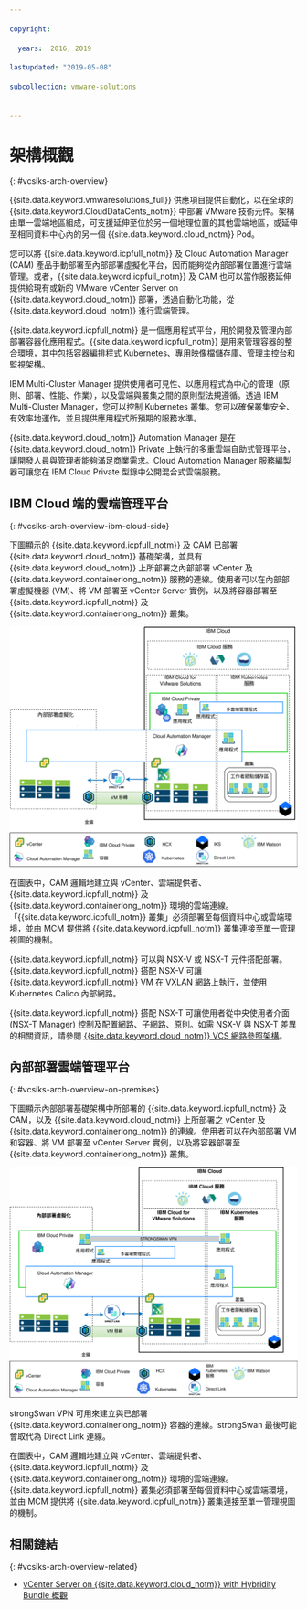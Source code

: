 ```yaml
---

copyright:

  years:  2016, 2019

lastupdated: "2019-05-08"

subcollection: vmware-solutions


---
```


# 架構概觀
{: #vcsiks-arch-overview}

{{site.data.keyword.vmwaresolutions_full}} 供應項目提供自動化，以在全球的 {{site.data.keyword.CloudDataCents_notm}} 中部署 VMware 技術元件。架構由單一雲端地區組成，可支援延伸至位於另一個地理位置的其他雲端地區，或延伸至相同資料中心內的另一個 {{site.data.keyword.cloud_notm}} Pod。

您可以將 {{site.data.keyword.icpfull_notm}} 及 Cloud Automation Manager (CAM) 產品手動部署至內部部署虛擬化平台，因而能夠從內部部署位置進行雲端管理。或者，{{site.data.keyword.icpfull_notm}} 及 CAM 也可以當作服務延伸提供給現有或新的 VMware vCenter Server on {{site.data.keyword.cloud_notm}} 部署，透過自動化功能，從 {{site.data.keyword.cloud_notm}} 進行雲端管理。

{{site.data.keyword.icpfull_notm}} 是一個應用程式平台，用於開發及管理內部部署容器化應用程式。{{site.data.keyword.icpfull_notm}} 是用來管理容器的整合環境，其中包括容器編排程式 Kubernetes、專用映像檔儲存庫、管理主控台和監視架構。

IBM Multi-Cluster Manager 提供使用者可見性、以應用程式為中心的管理（原則、部署、性能、作業），以及雲端與叢集之間的原則型法規遵循。透過 IBM Multi-Cluster Manager，您可以控制 Kubernetes 叢集。您可以確保叢集安全、有效率地運作，並且提供應用程式所預期的服務水準。

{{site.data.keyword.cloud_notm}} Automation Manager 是在 {{site.data.keyword.cloud_notm}} Private 上執行的多重雲端自助式管理平台，讓開發人員與管理者能夠滿足商業需求。Cloud Automation Manager 服務編製器可讓您在 IBM Cloud Private 型錄中公開混合式雲端服務。

## IBM Cloud 端的雲端管理平台
{: #vcsiks-arch-overview-ibm-cloud-side}

下圖顯示的 {{site.data.keyword.icpfull_notm}} 及 CAM 已部署 {{site.data.keyword.cloud_notm}} 基礎架構，並具有 {{site.data.keyword.cloud_notm}} 上所部署之內部部署 vCenter 及 {{site.data.keyword.containerlong_notm}} 服務的連線。使用者可以在內部部署虛擬機器 (VM)、將 VM 部署至 vCenter Server 實例，以及將容器部署至 {{site.data.keyword.icpfull_notm}} 及 {{site.data.keyword.containerlong_notm}} 叢集。

![在雲端上 - 雲端管理](../../images/vcsiks-oncloud-cloudmgt.svg "在雲端上 - 雲端管理")

在圖表中，CAM 邏輯地建立與 vCenter、雲端提供者、{{site.data.keyword.icpfull_notm}} 及 {{site.data.keyword.containerlong_notm}} 環境的雲端連線。「{{site.data.keyword.icpfull_notm}} 叢集」必須部署至每個資料中心或雲端環境，並由 MCM 提供將 {{site.data.keyword.icpfull_notm}} 叢集連接至單一管理視圖的機制。

{{site.data.keyword.icpfull_notm}} 可以與 NSX-V 或 NSX-T 元件搭配部署。{{site.data.keyword.icpfull_notm}} 搭配 NSX-V 可讓 {{site.data.keyword.icpfull_notm}} VM 在 VXLAN 網路上執行，並使用 Kubernetes Calico 內部網路。

{{site.data.keyword.icpfull_notm}} 搭配 NSX-T 可讓使用者從中央使用者介面 (NSX-T Manager) 控制及配置網路、子網路、原則。如需 NSX-V 與 NSX-T 差異的相關資訊，請參閱 [{{site.data.keyword.cloud_notm}} VCS 網路參照架構](/docs/services/vmwaresolutions?topic=vmware-solutions-vcsnsxt-intro#vcsnsxt-intro)。

## 內部部署雲端管理平台
{: #vcsiks-arch-overview-on-premises}

下圖顯示內部部署基礎架構中所部署的 {{site.data.keyword.icpfull_notm}} 及 CAM，以及 {{site.data.keyword.cloud_notm}} 上所部署之 vCenter 及 {{site.data.keyword.containerlong_notm}} 的連線。使用者可以在內部部署 VM 和容器、將 VM 部署至 vCenter Server 實例，以及將容器部署至 {{site.data.keyword.containerlong_notm}} 叢集。

![內部部署 - 雲端管理](../../images/vcsiks-onprem-cloudmgt.svg "內部部署 - 雲端管理")

strongSwan VPN 可用來建立與已部署 {{site.data.keyword.containerlong_notm}} 容器的連線。strongSwan 最後可能會取代為 Direct Link 連線。

在圖表中，CAM 邏輯地建立與 vCenter、雲端提供者、{{site.data.keyword.icpfull_notm}} 及 {{site.data.keyword.containerlong_notm}} 環境的雲端連線。{{site.data.keyword.icpfull_notm}} 叢集必須部署至每個資料中心或雲端環境，並由 MCM 提供將 {{site.data.keyword.icpfull_notm}} 叢集連接至單一管理視圖的機制。

## 相關鏈結
{: #vcsiks-arch-overview-related}

* [vCenter Server on {{site.data.keyword.cloud_notm}} with Hybridity Bundle 概觀](/docs/services/vmwaresolutions?topic=vmware-solutions-vcs-hybridity-intro#vcs-hybridity-intro)
